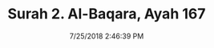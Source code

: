---
title       : "Surah 2. Al-Baqara, Ayah 167"
date        : 7/25/2018 2:46:39 PM
draft       : false
type        : "quran"
layout      : "compare"
BookCode    : "CMP"
SurahNumber : "2"
AyahNumber  : "167"
TotalAyah   : "286"
---